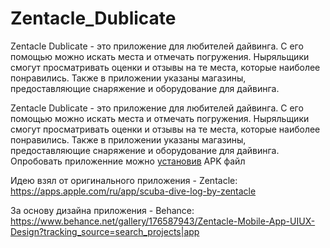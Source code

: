 # Zentacle_Dublicate
Zentacle Dublicate - это приложение для любителей дайвинга. С его помощью можно искать места и отмечать погружения. Ныряльщики смогут просматривать оценки и отзывы на те места, которые наиболее понравились. Также в приложении указаны магазины, предоставляющие снаряжение и оборудование для дайвинга.

Zentacle Dublicate - это приложение для любителей дайвинга. С его помощью можно искать места и отмечать погружения. Ныряльщики смогут просматривать оценки и отзывы на те места, которые наиболее понравились. Также в приложении указаны магазины, предоставляющие снаряжение и оборудование для дайвинга. Опробовать приложенние можно [установив](https://github.com/ryokoSya79/Zentacle_Dublicate/tree/main/APK) APK файл

Идею взял от оригинального приложения - Zentacle: https://apps.apple.com/ru/app/scuba-dive-log-by-zentacle

За основу дизайна приложения - Behance: https://www.behance.net/gallery/176587943/Zentacle-Mobile-App-UIUX-Design?tracking_source=search_projects|app
